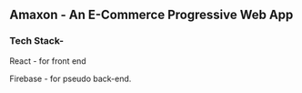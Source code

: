## Amaxon - An E-Commerce Progressive Web App


### Tech Stack-

React - for front end

Firebase - for pseudo back-end.
